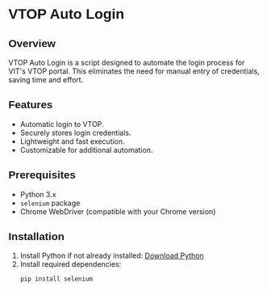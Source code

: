 # <span style="font-family: Arial, sans-serif;">VTOP Auto Login</span>

## <span style="font-family: Arial, sans-serif;">Overview</span>
VTOP Auto Login is a script designed to automate the login process for VIT's VTOP portal. This eliminates the need for manual entry of credentials, saving time and effort.

## <span style="font-family: Arial, sans-serif;">Features</span>
- Automatic login to VTOP.
- Securely stores login credentials.
- Lightweight and fast execution.
- Customizable for additional automation.

## <span style="font-family: Arial, sans-serif;">Prerequisites</span>
- Python 3.x
- `selenium` package
- Chrome WebDriver (compatible with your Chrome version)

## <span style="font-family: Arial, sans-serif;">Installation</span>
1. Install Python if not already installed: [Download Python](https://www.python.org/downloads/)
2. Install required dependencies:
   ```sh
   pip install selenium
